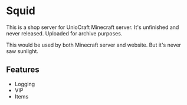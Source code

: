 # Squid
This is a shop server for UnioCraft Minecraft server. It's unfinished and never released. Uploaded for archive purposes.

This would be used by both Minecraft server and website. But it's never saw sunlight.

## Features
- Logging
- VIP
- Items
